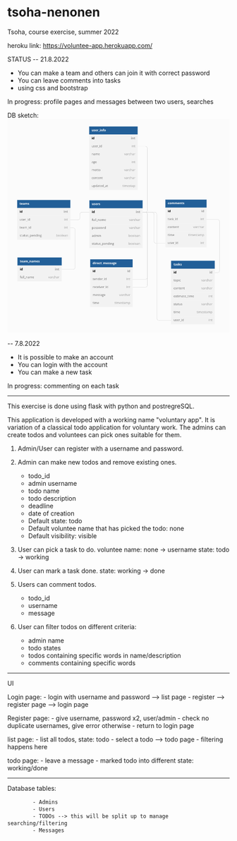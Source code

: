 # tsoha-nenonen
Tsoha, course exercise, summer 2022

heroku link: https://voluntee-app.herokuapp.com/

STATUS 
-- 21.8.2022
 - You can make a team and others can join it with correct password
 - You can leave comments into tasks
 - using css and bootstrap
 
 In progress: profile pages and messages between two users, searches
 
 DB sketch: 
 ![](./static/database_sketch.png)

-- 7.8.2022
 - It is possible to make an account 
 - You can login with the account
 - You can make a new task
 
In progress: commenting on each task

-------------------------------------------------------------------

This exercise is done using flask with python and postregreSQL.

This application is developed with a working name "voluntary app".
It is variation of a classical todo application for voluntary work.
The admins can create todos and voluntees can pick ones suitable for them.

1. Admin/User can register with a username and password.

2. Admin can make new todos and remove existing ones.
    - todo_id
    - admin username
    - todo name
    - todo description
    - deadline
    - date of creation
    - Default state: todo 
    - Default voluntee name that has picked the todo: none
    - Default visibility: visible

3. User can pick a task to do.
     voluntee name: none -> username
     state: todo -> working

4. User can mark a task done.
    state: working -> done

4. Users can comment todos.
    - todo_id
    - username
    - message

5. User can filter todos on different criteria:
   - admin name
   - todo states
   - todos containing specific words in name/description
   - comments containing specific words

---------------------------------------------------------------------

UI 

Login page: 
            - login with username and password --> list page 
            - register --> register page --> login page

Register page:
            - give username, password x2, user/admin
            - check no duplicate usernames, give error otherwise
            - return to login page
            
list page: 
            - list all todos, state: todo
            - select a todo --> todo page
            - filtering happens here
            
todo page:
            - leave a message
            - marked todo into different state: working/done
            

---------------------------------------------------------------------

Database tables:

            - Admins
            - Users
            - TODOs --> this will be split up to manage searching/filtering
            - Messages




